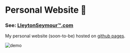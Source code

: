 # Personal Website :construction:

### See: [LleytonSeymour&trade;.com](https://lleytonseymour.tumblr.com/)

My personal website (soon-to-be) hosted on [github pages](https://pages.github.com/).

![demo](https://drive.google.com/uc?export=view&id=1p3KSIbnYal-6j-0RGMxqk1cvPjs7TDV0)

